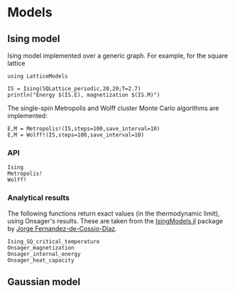 # Models

## Ising model

Ising model implemented over a generic graph.  For example, for the square lattice

```@example 1
using LatticeModels

IS = Ising(SQLattice_periodic,20,20;T=2.7)
println("Energy $(IS.E), magnetization $(IS.M)")
```

The single-spin Metropolis and Wolff cluster Monte Carlo algorithms are implemented:

```@example 1
E,M = Metropolis!(IS,steps=100,save_interval=10)
E,M = Wolff!(IS,steps=100,save_interval=10)
```

### API

```@docs
Ising
Metropolis!
Wolff!
```


### Analytical results

The following functions return exact values (in the thermodynamic limit), using Onsager's results.  These are taken from the [IsingModels.jl](https://github.com/cossio/IsingModels.jl) package by [
Jorge Fernandez-de-Cossio-Diaz](https://github.com/cossio).

```@docs
Ising_SQ_critical_temperature
Onsager_magnetization
Onsager_internal_energy
Onsager_heat_capacity
```

## Gaussian model

